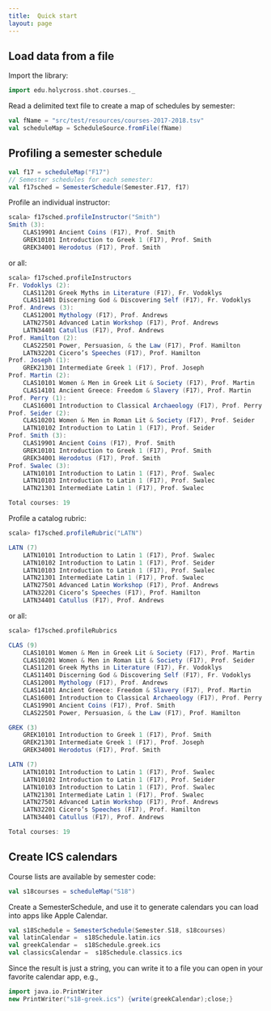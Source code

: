 ```yaml
---
title:  Quick start
layout: page
---
```



## Load data from a file

Import the library:

```scala
import edu.holycross.shot.courses._
```

Read a delimited text file to create a map of schedules by semester:


```scala
val fName = "src/test/resources/courses-2017-2018.tsv"
val scheduleMap = ScheduleSource.fromFile(fName)
```

## Profiling a semester schedule

```scala
val f17 = scheduleMap("F17")
// Semester schedules for each semester:
val f17sched = SemesterSchedule(Semester.F17, f17)
```

Profile an individual instructor:

```scala
scala> f17sched.profileInstructor("Smith")
Smith (3):
	CLAS19901 Ancient Coins (F17), Prof. Smith
	GREK10101 Introduction to Greek 1 (F17), Prof. Smith
	GREK34001 Herodotus (F17), Prof. Smith
```

or all:

```scala
scala> f17sched.profileInstructors
Fr. Vodoklys (2):
	CLAS11201 Greek Myths in Literature (F17), Fr. Vodoklys
	CLAS11401 Discerning God & Discovering Self (F17), Fr. Vodoklys
Prof. Andrews (3):
	CLAS12001 Mythology (F17), Prof. Andrews
	LATN27501 Advanced Latin Workshop (F17), Prof. Andrews
	LATN34401 Catullus (F17), Prof. Andrews
Prof. Hamilton (2):
	CLAS22501 Power, Persuasion, & the Law (F17), Prof. Hamilton
	LATN32201 Cicero’s Speeches (F17), Prof. Hamilton
Prof. Joseph (1):
	GREK21301 Intermediate Greek 1 (F17), Prof. Joseph
Prof. Martin (2):
	CLAS10101 Women & Men in Greek Lit & Society (F17), Prof. Martin
	CLAS14101 Ancient Greece: Freedom & Slavery (F17), Prof. Martin
Prof. Perry (1):
	CLAS16001 Introduction to Classical Archaeology (F17), Prof. Perry
Prof. Seider (2):
	CLAS10201 Women & Men in Roman Lit & Society (F17), Prof. Seider
	LATN10102 Introduction to Latin 1 (F17), Prof. Seider
Prof. Smith (3):
	CLAS19901 Ancient Coins (F17), Prof. Smith
	GREK10101 Introduction to Greek 1 (F17), Prof. Smith
	GREK34001 Herodotus (F17), Prof. Smith
Prof. Swalec (3):
	LATN10101 Introduction to Latin 1 (F17), Prof. Swalec
	LATN10103 Introduction to Latin 1 (F17), Prof. Swalec
	LATN21301 Intermediate Latin 1 (F17), Prof. Swalec

Total courses: 19

```

Profile a catalog rubric:

```scala
scala> f17sched.profileRubric("LATN")

LATN (7)
	LATN10101 Introduction to Latin 1 (F17), Prof. Swalec
	LATN10102 Introduction to Latin 1 (F17), Prof. Seider
	LATN10103 Introduction to Latin 1 (F17), Prof. Swalec
	LATN21301 Intermediate Latin 1 (F17), Prof. Swalec
	LATN27501 Advanced Latin Workshop (F17), Prof. Andrews
	LATN32201 Cicero’s Speeches (F17), Prof. Hamilton
	LATN34401 Catullus (F17), Prof. Andrews
```

or all:

```scala
scala> f17sched.profileRubrics

CLAS (9)
	CLAS10101 Women & Men in Greek Lit & Society (F17), Prof. Martin
	CLAS10201 Women & Men in Roman Lit & Society (F17), Prof. Seider
	CLAS11201 Greek Myths in Literature (F17), Fr. Vodoklys
	CLAS11401 Discerning God & Discovering Self (F17), Fr. Vodoklys
	CLAS12001 Mythology (F17), Prof. Andrews
	CLAS14101 Ancient Greece: Freedom & Slavery (F17), Prof. Martin
	CLAS16001 Introduction to Classical Archaeology (F17), Prof. Perry
	CLAS19901 Ancient Coins (F17), Prof. Smith
	CLAS22501 Power, Persuasion, & the Law (F17), Prof. Hamilton

GREK (3)
	GREK10101 Introduction to Greek 1 (F17), Prof. Smith
	GREK21301 Intermediate Greek 1 (F17), Prof. Joseph
	GREK34001 Herodotus (F17), Prof. Smith

LATN (7)
	LATN10101 Introduction to Latin 1 (F17), Prof. Swalec
	LATN10102 Introduction to Latin 1 (F17), Prof. Seider
	LATN10103 Introduction to Latin 1 (F17), Prof. Swalec
	LATN21301 Intermediate Latin 1 (F17), Prof. Swalec
	LATN27501 Advanced Latin Workshop (F17), Prof. Andrews
	LATN32201 Cicero’s Speeches (F17), Prof. Hamilton
	LATN34401 Catullus (F17), Prof. Andrews

Total courses: 19

```

## Create ICS calendars

Course lists are available by semester code:

```scala
val s18courses = scheduleMap("S18")
```

Create a SemesterSchedule, and use it to generate calendars you can load into apps like Apple Calendar.


```scala
val s18Schedule = SemesterSchedule(Semester.S18, s18courses)
val latinCalendar =  s18Schedule.latin.ics
val greekCalendar =  s18Schedule.greek.ics
val classicsCalendar =  s18Schedule.classics.ics
```

Since the result is just a string, you can write it to a file you can open in your favorite calendar app, e.g.,

```scala
import java.io.PrintWriter
new PrintWriter("s18-greek.ics") {write(greekCalendar);close;}
```
